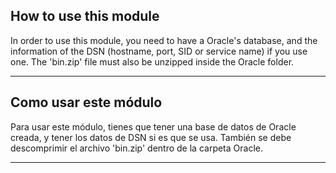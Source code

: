 ## How to use this module
In order to use this module, you need to have a Oracle's database, and the information of the DSN (hostname, port, SID or service name) if you use one.
The 'bin.zip' file must also be unzipped inside the Oracle folder.

---

## Como usar este módulo
Para usar este módulo, tienes que tener una base de datos de Oracle creada, y tener los datos de DSN si es que se usa.
También se debe descomprimir el archivo 'bin.zip' dentro de la carpeta Oracle.

---




